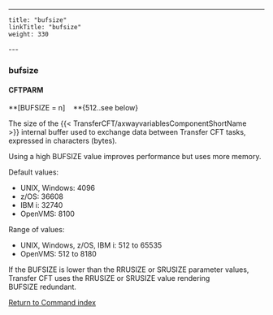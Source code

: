 ---
    title: "bufsize"
    linkTitle: "bufsize"
    weight: 330
---<span id="bufsize"></span>

### bufsize

#### CFTPARM

**[BUFSIZE = n]    **{512..see
below}

The size of the {{< TransferCFT/axwayvariablesComponentShortName  >}} internal buffer used to exchange data between Transfer CFT
tasks, expressed in characters (bytes).

Using a high BUFSIZE value improves
performance but uses more memory.

Default values:

- UNIX, Windows: 4096
- z/OS: 36608
- IBM i: 32740
- OpenVMS: 8100

Range of values:

- UNIX, Windows, z/OS, IBM i: 512
    to 65535
- OpenVMS: 512 to 8180

If the BUFSIZE is lower than the RRUSIZE or SRUSIZE parameter values, Transfer CFT uses the RRUSIZE or SRUSIZE value rendering BUFSIZE redundant.

[Return to Command index](../../)

